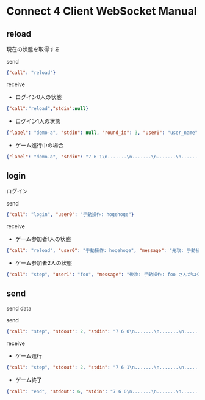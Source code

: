 # Connect 4 Client WebSocket Manual

## reload
現在の状態を取得する

send 
```json
{"call": "reload"}
```
receive
* ログイン0人の状態
```json
{"call":"reload","stdin":null}
```
+ ログイン1人の状態
```json
{"label": "demo-a", "stdin": null, "round_id": 3, "user0": "user_name", "user1": null, "call": "reload"}
```
+ ゲーム進行中の場合
```json
{"label": "demo-a", "stdin": "7 6 1\n.......\n.......\n.......\n.......\n.......\n..0....\n", "round_id": 3, "user0": "手動操作: hogehoge", "user1": "手動操作: foo","call": "reload","player":1}
```

## login
ログイン

send
```json
{"call": "login", "user0": "手動操作: hogehoge"}
```
receive
+ ゲーム参加者1人の状態
```json
{"call": "reload", "user0": "手動操作: hogehoge", "message": "先攻: 手動操作: hogehoge さんがログインしました"}
```
+ ゲーム参加者2人の状態
```json
{"call": "step", "user1": "foo", "message": "後攻: 手動操作: foo さんがログインしました", "user0": "手動操作: hogehoge", "ready": true, "player":0}
```

## send
send data

send
```json
{"call": "step", "stdout": 2, "stdin": "7 6 0\n.......\n.......\n.......\n.......\n.......\n.......\n\n", "player": 0}
```
receive
+ ゲーム進行
```json
{"call": "step", "stdout": 2, "stdin": "7 6 1\n.......\n.......\n.......\n.......\n.......\n..0....\n", "player": 1, "message": "", "before":"7 6 0\n.......\n.......\n.......\n.......\n.......\n......."}
```

+ ゲーム終了
```json
{"call": "end", "stdout": 6, "stdin": "7 6 0\n.......\n.......\n.......\n.......\n.1.0.0.\n0001111\n", "player": 1, "message": "1 の勝利", "before":"7 6 1\n.......\n.......\n.......\n.......\n.1.0.0.\n000111.","win": "1"}
```
